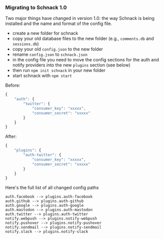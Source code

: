 ### Migrating to Schnack 1.0

Two major things have changed in version 1.0: the way Schnack is being installed and the name and format of the config file.

-   create a new folder for schnack
-   copy your old database files to the new folder (e.g., `comments.db` and `sessions.db`)
-   copy your old `config.json` to the new folder
-   rename `config.json` to `schnack.json`
-   in the config file you need to move the config sections for the auth and notify providers into the new `plugins` section (see below)
-   then run `npm init schnack` in your new folder
-   start schnack with `npm start`

Before:

```js
{
    "auth": {
        "twitter": {
            "consumer_key": "xxxxx",
            "consumer_secret": "xxxxx"
        }
    }
}
```

After:

```js
{
    "plugins": {
        "auth-twitter": {
            "consumer_key": "xxxxx",
            "consumer_secret": "xxxxx"
        }
    }
}
```

Here's the full list of all changed config paths

```
auth.facebook --> plugins.auth-facebook
auth.github --> plugins.auth-github
auth.google --> plugins.auth-google
auth.mastodon --> plugins.auth-mastodon
auth.twitter --> plugins.auth-twitter
notify.webpush --> plugins.notify-webpush
notify.pushover --> plugins.notify-pushover
notify.sendmail --> plugins.notify-sendmail
notify.slack --> plugins.notify-slack
```
